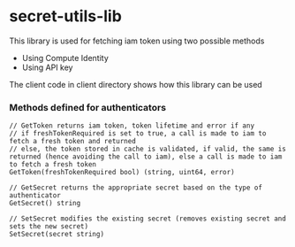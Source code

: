 # secret-utils-lib
This library is used for fetching iam token using two possible methods
- Using Compute Identity
- Using API key

The client code in client directory shows how this library can be used

### Methods defined for authenticators

```
// GetToken returns iam token, token lifetime and error if any
// if freshTokenRequired is set to true, a call is made to iam to fetch a fresh token and returned
// else, the token stored in cache is validated, if valid, the same is returned (hence avoiding the call to iam), else a call is made to iam to fetch a fresh token
GetToken(freshTokenRequired bool) (string, uint64, error)

// GetSecret returns the appropriate secret based on the type of authenticator
GetSecret() string

// SetSecret modifies the existing secret (removes existing secret and sets the new secret)
SetSecret(secret string)
```

